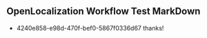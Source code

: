 ## OpenLocalization Workflow Test MarkDown
* 4240e858-e98d-470f-bef0-5867f0336d67 thanks!

<!--HONumber=Nov16_HO5-->


